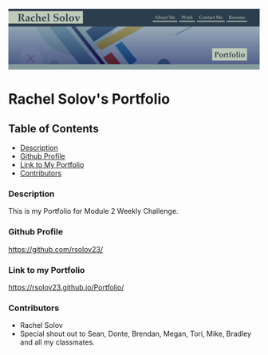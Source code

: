 ![Screenshot](./assets/Images/screenshot.jpg)

# Rachel Solov's Portfolio

## Table of Contents

- [Description](#description)
- [Github Profile](#github-profile)
- [Link to My Portfolio](#link-to-my-portfolio)
- [Contributors](#contributors)

### Description

This is my Portfolio for Module 2 Weekly Challenge.

### Github Profile

https://github.com/rsolov23/

### Link to my Portfolio

https://rsolov23.github.io/Portfolio/

### Contributors

- Rachel Solov
- Special shout out to Sean, Donte, Brendan, Megan, Tori, Mike, Bradley and all my classmates.
